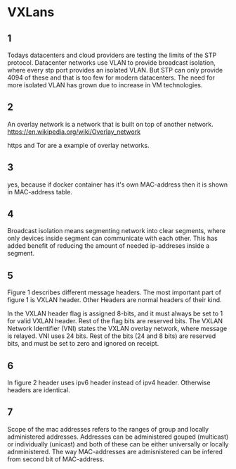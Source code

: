 # VXLans

## 1

Todays datacenters and cloud providers are testing the limits of the STP protocol. Datacenter networks use VLAN to provide broadcast isolation, where every stp port provides an isolated VLAN. But STP can only provide 4094 of these and that is too few for modern datacenters. The need for more isolated VLAN has grown due to increase in VM technologies.

## 2

An overlay network is a network that is built on top of another network. <https://en.wikipedia.org/wiki/Overlay_network>

https and Tor are a example of overlay networks.

## 3

yes, because if docker container has it's own MAC-address then it is shown in MAC-address table.

## 4

Broadcast isolation means segmenting network into clear segments, where only devices inside segment can communicate with each other. This has added benefit of reducing the amount of needed ip-addreses inside a segment.

## 5

Figure 1 describes different message headers. The most important part of figure 1 is VXLAN header. Other Headers are normal headers of their kind.

In the VXLAN header flag is assigned 8-bits, and it must always be set to 1 for valid VXLAN header. Rest of the flag bits are reserved bits. The VXLAN Network Identifier (VNI) states the VXLAN overlay network, where message is relayed. VNI uses 24 bits. Rest of the bits (24 and 8 bits) are reserved bits, and must be set to zero and ignored on receipt.

## 6

In figure 2 header uses ipv6 header instead of ipv4 header. Otherwise headers are identical.

## 7

Scope of the mac addresses refers to the ranges of group and locally administered addresses. Addresses can be administered gouped (multicast) or individually (unicast) and both of these can be either universally or locally adnministered. The way MAC-addresses are admisnistered can be infered from second bit of MAC-address.
